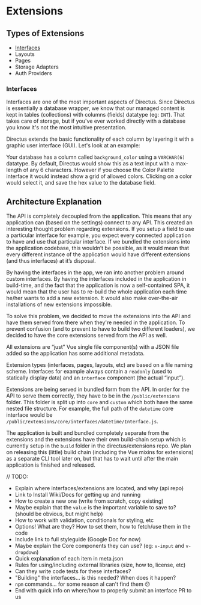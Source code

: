 # Extensions

## Types of Extensions

* [Interfaces](./interfaces.md)
* Layouts
* Pages
* Storage Adapters
* Auth Providers

### Interfaces

Interfaces are one of the most important aspects of Directus. Since Directus is essentially a database wrapper, we know that our managed content is kept in tables (collections) with columns (fields) datatype (eg: `INT`). That takes care of storage, but if you've ever worked directly with a database you know it's not the most intuitive presentation.

Directus extends the basic functionality of each column by layering it with a graphic user interface (GUI). Let's look at an example:

Your database has a column called `background_color` using a `VARCHAR(6)` datatype. By default, Directus would show this as a text input with a max-length of any 6 characters. However if you choose the Color Palette interface it would instead show a grid of allowed colors. Clicking on a color would select it, and save the hex value to the database field.

## Architecture Explanation

The API is completely decoupled from the application. This means that any application can (based on the settings) connect to any API. This created an interesting thought problem regarding extensions. If you setup a field to use a particular interface for example, you expect every connected application to have and use that particular interface. If we bundled the extensions into the application codebase, this wouldn’t be possible, as it would mean that every different instance of the application would have different extensions (and thus interfaces) at it’s disposal.

By having the interfaces in the app, we ran into another problem around custom interfaces. By having the interfaces included in the application in build-time, and the fact that the application is now a self-contained SPA, it would mean that the user has to re-build the whole application each time he/her wants to add a new extension. It would also make over-the-air installations of new extensions impossible.

To solve this problem, we decided to move the extensions into the API and have them served from there when they're needed in the application. To prevent confusion (and to prevent to have to build two different loaders), we decided to have the core extensions served from the API as well.

All extensions are “just” Vue single file component(s) with a JSON file added so the application has some additional metadata.

Extension types (interfaces, pages, layouts, etc) are based on a file naming scheme. Interfaces for example always contain a `readonly` (used to statically display data) and an `interface` component (the actual “input”).

Extensions are being served in bundled form from the API. In order for the API to serve them correctly, they have to be in the `/public/extensions` folder. This folder is split up into `core` and `custom` which both have the same nested file structure. For example, the full path of the `datetime` core interface would be `/public/extensions/core/interfaces/datetime/Interface.js`.

The application is built and bundled completely separate from the extensions and the extensions have their own build-chain setup which is currently setup in the `build` folder in the directus/extensions repo. We plan on releasing this (little) build chain (including the Vue mixins for extensions) as a separate CLI tool later on, but that has to wait until after the main application is finished and released.

// TODO:

* Explain where interfaces/extensions are located, and why (api repo)
* Link to Install Wiki/Docs for getting up and running
* How to create a new one (write from scratch, copy existing)
* Maybe explain that the `value` is the important variable to save to? (should be obvious, but might help)
* How to work with validation, conditionals for styling, etc
* Options! What are they? How to set them, how to fetch/use them in the code
* Include link to full styleguide (Google Doc for now)
* Maybe explain the Core components they can use? (eg: `v-input` and `v-dropdown`)
* Quick explanation of each item in meta.json
* Rules for using/including external libraries (size, how to, license, etc)
* Can they write code tests for these interfaces?
* "Building" the interfaces... is this needed? When does it happen?
* `npm` commands... for some reason aI can't find them :confused:
* End with quick info on where/how to properly submit an interface PR to us
